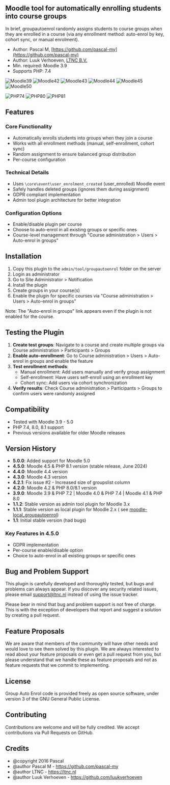 ## Moodle tool for automatically enrolling students into course groups

In brief, groupautoenrol randomly assigns students to course groups when they are
enrolled in a course (via any enrollment method: auto-enrol by key, cohort sync, or manual enrolment).

* Author: Pascal M, [https://github.com/pascal-my](https://github.com/pascal-my)
* Author: Luuk Verhoeven, [LTNC B.V.](https://ltnc.nl/)
* Min. required: Moodle 3.9
* Supports PHP: 7.4

![Moodle39](https://img.shields.io/badge/moodle-3.9-brightgreen.svg)
![Moodle42](https://img.shields.io/badge/moodle-4.2-brightgreen.svg)
![Moodle43](https://img.shields.io/badge/moodle-4.3-brightgreen.svg)
![Moodle44](https://img.shields.io/badge/moodle-4.4-brightgreen.svg)
![Moodle45](https://img.shields.io/badge/moodle-4.5-brightgreen.svg)
![Moodle50](https://img.shields.io/badge/moodle-5.0-brightgreen.svg)

![PHP74](https://img.shields.io/badge/php-7.4-teal.svg)
![PHP80](https://img.shields.io/badge/php-8.0-teal.svg)
![PHP81](https://img.shields.io/badge/php-8.1-teal.svg)

## Features

### Core Functionality

- Automatically enrolls students into groups when they join a course
- Works with all enrollment methods (manual, self-enrollment, cohort sync)
- Random assignment to ensure balanced group distribution
- Per-course configuration

### Technical Details

- Uses `\core\event\user_enrolment_created` (user_enrolled) Moodle event
- Safely handles deleted groups (ignores them during assignment)
- GDPR compliant implementation
- Admin tool plugin architecture for better integration

### Configuration Options

- Enable/disable plugin per course
- Choose to auto-enrol in all existing groups or specific ones
- Course-level management through "Course administration > Users > Auto-enrol in groups"

## Installation

1. Copy this plugin to the `admin/tool/groupautoenrol` folder on the server
2. Login as administrator
3. Go to Site Administrator > Notification
4. Install the plugin
5. Create groups in your course(s)
6. Enable the plugin for specific courses via "Course administration > Users > Auto-enrol in groups"

Note: The "Auto-enrol in groups" link appears even if the plugin is not enabled for the course.

## Testing the Plugin

1. **Create test groups**: Navigate to a course and create multiple groups via Course administration > Participants >
   Groups
2. **Enable auto-enrollment**: Go to Course administration > Users > Auto-enrol in groups and enable the feature
3. **Test enrollment methods**:
    - Manual enrollment: Add users manually and verify group assignment
    - Self-enrollment: Have users self-enroll using an enrollment key
    - Cohort sync: Add users via cohort synchronization
4. **Verify results**: Check Course administration > Participants > Groups to confirm users were randomly assigned

## Compatibility

- Tested with Moodle 3.9 - 5.0
- PHP 7.4, 8.0, 8.1 support
- Previous versions available for older Moodle releases

## Version History

- **5.0.0**: Added support for Moodle 5.0
- **4.5.0**: Moodle 4.5 & PHP 8.1 version (stable release, June 2024)
- **4.4.0**: Moodle 4.4 version
- **4.3.0**: Moodle 4.3 version
- **4.2.1**: Fix issue #2 - Increased size of groupslist column
- **4.2.0**: Moodle 4.2 & PHP 8.0/8.1 version
- **3.9.0**: Moodle 3.9 & PHP 7.2 | Moodle 4.0 & PHP 7.4 | Moodle 4.1 & PHP 8.0
- **1.1.2**: Stable version as admin tool plugin for Moodle 3.x
- **1.1.1**: Stable version as local plugin for Moodle 2.x (
  see [moodle-local_groupautoenrol](https://github.com/pascal-my/moodle-local_groupautoenrol/tree/STABLE))
- **1.1**: Initial stable version (had bugs)

### Key Features in 4.5.0

- GDPR implementation
- Per-course enable/disable option
- Choice to auto-enrol in all existing groups or specific ones

## Bug and Problem Support

This plugin is carefully developed and thoroughly tested, but bugs and problems can always appear.
If you discover any security related issues, please email [support@ltnc.nl](mailto:support@ltnc.nl) instead of using the
issue tracker.

Please bear in mind that bug and problem support is not free of charge. This is with the exception of developers that
report and suggest a solution by creating a pull request.

## Feature Proposals

We are aware that members of the community will have other needs and would love to see them solved by this plugin. We
are always interested to read about your feature proposals or even get a pull request from you, but please understand
that we handle these as feature proposals and not as feature requests that we commit to implementing.

## License

Group Auto Enrol code is provided freely as open source software, under version 3 of the GNU General Public License.

## Contributing

Contributions are welcome and will be fully credited. We accept contributions via Pull Requests on GitHub.

## Credits

* @copyright 2016 Pascal
* @author Pascal M - https://github.com/pascal-my
* @author LTNC - https://ltnc.nl
* @author Luuk Verhoeven - https://github.com/luukverhoeven
